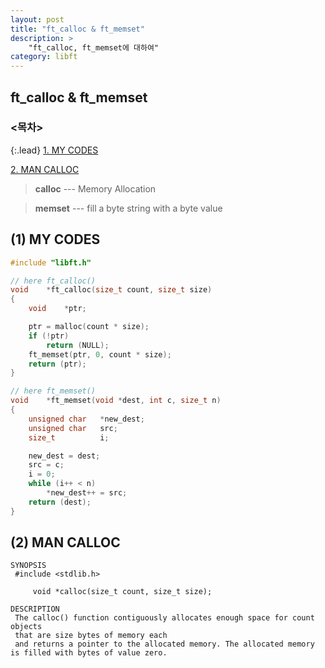 ```yaml
---
layout: post
title: "ft_calloc & ft_memset"
description: >
    "ft_calloc, ft_memset에 대하여"
category: libft
---
```

## ft_calloc & ft_memset

### <목차>
{:.lead}
[1. MY CODES](#1-my-codes)

[2. MAN CALLOC](#2-man-calloc)

> **calloc** --- Memory Allocation

> **memset** --- fill a byte string with a byte value

## (1) MY CODES

~~~c
#include "libft.h"

// here ft_calloc()
void	*ft_calloc(size_t count, size_t size)
{
	void	*ptr;

	ptr = malloc(count * size);
	if (!ptr)
		return (NULL);
	ft_memset(ptr, 0, count * size);
	return (ptr);
}

// here ft_memset()
void	*ft_memset(void *dest, int c, size_t n)
{
	unsigned char	*new_dest;
	unsigned char	src;
	size_t			i;

	new_dest = dest;
	src = c;
	i = 0;
	while (i++ < n)
		*new_dest++ = src;
	return (dest);
}
~~~

## (2) MAN CALLOC
~~~plain
SYNOPSIS
 #include <stdlib.h>

     void *calloc(size_t count, size_t size);

DESCRIPTION
 The calloc() function contiguously allocates enough space for count objects
 that are size bytes of memory each 
 and returns a pointer to the allocated memory. The allocated memory is filled with bytes of value zero.
~~~

